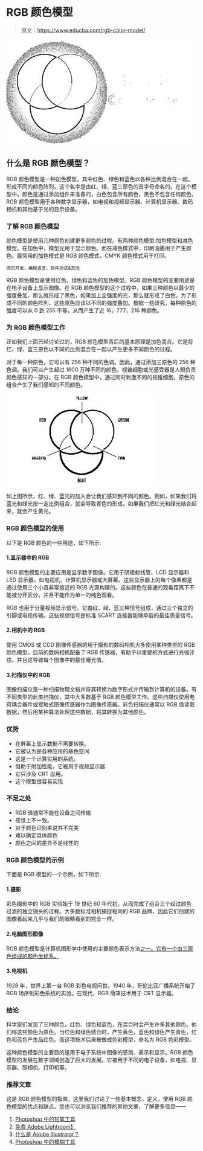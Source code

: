 # RGB 颜色模型

> 原文：<https://www.educba.com/rgb-color-model/>

![RGB Color Model](img/afcd6b360f92fef884dcb6e426963f4c.png)



## 什么是 RGB 颜色模型？

RGB 颜色模型是一种加色模型，其中红色、绿色和蓝色以各种比例混合在一起，形成不同的颜色阵列。这个名字是由红、绿、蓝三原色的首字母命名的。在这个模型中，颜色是通过添加组件来准备的，白色包含所有颜色，黑色不包含任何颜色。RGB 颜色模型用于各种数字显示器，如电视和视频显示器、计算机显示器、数码相机和其他基于光的显示设备。

### 了解 RGB 颜色模型

颜色模型是使用几种原色创建更多颜色的过程。有两种颜色模型:加色模型和减色模型。在加色中，模型光用于显示颜色。而在减色模式中，印刷油墨用于产生颜色。最常用的加色模式是 RGB 颜色模式，CMYK 颜色模式用于打印。

<small>网页开发、编程语言、软件测试&其他</small>

RGB 颜色模型是使用红色、绿色和蓝色的加色模型。RGB 颜色模型的主要用途是在电子设备上显示图像。在 RGB 颜色模型的这个过程中，如果三种颜色以最少的强度叠加，那么就形成了黑色，如果加上全强度的光，那么就形成了白色。为了形成不同的颜色阵列，这些原色应该以不同的强度叠加。根据一些研究，每种原色的强度可以从 0 到 255 不等，从而产生了近 16，777，216 种颜色。

### 为 RGB 颜色模型工作

正如我们上面已经讨论过的，RGB 颜色模型背后的基本原理是加色混合。它是将红、绿、蓝三原色以不同的比例混合在一起以产生更多不同颜色的过程。

对于每一种原色，它可以有 256 种不同的色调。因此，通过添加三原色的 256 种色调，我们可以产生超过 1600 万种不同的颜色。视锥细胞或光感受器是人眼负责颜色感知的一部分。在 RGB 颜色模型中，通过同时刺激不同的视锥细胞，原色的组合产生了我们感知的不同颜色。

![RGB color](img/d747faaf37cd2f8a5d5543341e6d8346.png)



如上图所示，红、绿、蓝光的加入会让我们感知到不同的颜色。例如，如果我们将蓝光和绿光按一定比例组合，就会导致青色的形成。如果我们把红光和绿光结合起来，就会产生黄光。

### RGB 颜色模型的使用

以下是 RGB 颜色的一些用途，如下所示:

#### 1.显示器中的 RGB

RGB 颜色模型的主要应用是显示数字图像。它用于阴极射线管、LCD 显示器和 LED 显示器，如电视机、计算机显示器或大屏幕。这些显示器上的每个像素都是通过使用三个小且非常接近的 RGB 光源构建的。这些颜色在普通的观看距离下不能被分开区分，并且不能作为单一的纯色观看。

RGB 也用于分量视频显示信号。它由红、绿、蓝三种信号组成，通过三个独立的引脚或电缆传输。这些视频信号是标准 SCART 连接器能够承载的最佳质量信号。

#### 2.相机中的 RGB

使用 CMOS 或 CCD 图像传感器的用于摄影的数码相机大多使用某种类型的 RGB 颜色模型。目前的数码相机配备了 RGB 传感器，有助于以重要的方式进行光强评估。并且这导致每个图像中的最佳曝光值。

#### 3.扫描仪中的 RGB

图像扫描仪是一种扫描物理文档并将其转换为数字形式并传输到计算机的设备。有不同类型的此类扫描仪，其中大多数基于 RGB 颜色模型工作。这些扫描仪使用电荷耦合器件或接触式图像传感器作为图像传感器。彩色扫描仪通常以 RGB 值读取数据，然后用某种算法处理这些数据，将其转换为其他颜色。

### 优势

*   在屏幕上显示数据不需要转换。
*   它被认为是各种应用的基色空间
*   这是一个计算实用的系统。
*   借助于附加性能，它被用于视频显示器
*   它只涉及 CRT 应用。
*   这个模型很容易实现

### 不足之处

*   RGB 值通常不能在设备之间传输
*   感觉上不一致。
*   对于颜色识别来说并不完美
*   难以确定具体颜色
*   颜色之间的差异不是线性的

### RGB 颜色模型的示例

下面是 RGB 模型的一个示例，如下所示:

#### 1.摄影

彩色摄影中的 RGB 实验始于 19 世纪 60 年代初。从而完成了组合三个经过颜色过滤的独立镜头的过程。大多数标准相机捕捉相同的 RGB 品牌，因此它们创建的图像看起来几乎与我们的眼睛看到的完全一样。

#### 2.电脑图形图像

RGB 颜色模型是计算机图形学中使用的主要颜色表示方法[之一。它有一个由三原色组成的颜色坐标系。](https://www.educba.com/what-is-computer-graphic-design/)

#### 3.电视机

1928 年，世界上第一台 RGB 彩色电视问世。1940 年，哥伦比亚广播系统开始了 RGB 场序制彩色系统的实验。在现代，RGB 荫罩技术用于 CRT 显示器。

### 结论

科学家们发现了三种颜色，红色、绿色和蓝色，在混合时会产生许多其他颜色。他们称这些颜色为原色。当红色和绿色结合时，产生黄色，蓝色和绿色产生青色，红色和蓝色产生品红色。而这项技术后来被做成色彩模型，命名为 RGB 色彩模型。

这种颜色模型的主要目的是用于电子系统中图像的感测、表示和显示。RGB 颜色模型的发展在数字领域创造了巨大的发展。它被用于不同的电子设备，如电视、显示器、照相机、打印机等。

### 推荐文章

这是 RGB 颜色模型的指南。这里我们讨论了一些基本概念，定义，使用 RGB 颜色模型的优点和缺点。您也可以浏览我们推荐的其他文章，了解更多信息——

1.  [Photoshop 中的铅笔工具](https://www.educba.com/pencil-tool-in-photoshop/)
2.  [免费 Adobe Lightroom】](https://www.educba.com/adobe-lightroom-for-free/)
3.  [什么是 Adobe Illustrator？](https://www.educba.com/what-is-adobe-illustrator/)
4.  [Photoshop 中的模糊工具](https://www.educba.com/blur-tool-in-photoshop/)





